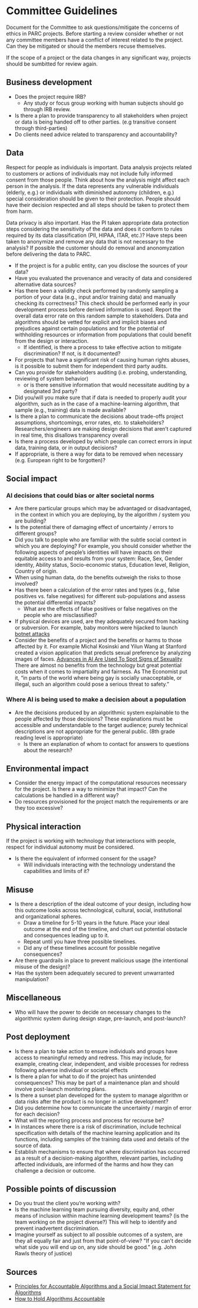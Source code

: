 # Committee Guidelines

Document for the Committee to ask questions/mitigate the concerns of ethics in PARC projects. Before starting a review consider whether or not any committee members have a conflict of interest related to the project. Can they be mitigated or should the members recuse themselves.

If the scope of a project or the data changes in any significant way, projects should be sumbitted for review again.

## Business development

- Does the project require IRB?
  - Any study or focus group working with human subjects should go through IRB review.
- Is there a plan to provide transparency to all stakeholders when project or
  data is being handed off to other parties. (e.g transitive consent through
  third-parties)
- Do clients need advice related to transparency and accountability?
 
## Data

Respect for people as individuals is important. Data analysis projects related
to customers or actions of individuals may not include fully informed consent
from those people. Think about how the analysis might affect each person in the
analysis. If the data represents any vulnerable individuals (elderly, e.g.) or
individuals with diminished autonomy (children, e.g.) special consideration
should be given to their protection. People should have their decision
respected and all steps should be taken to protect them from harm.

Data privacy is also important. Has the PI taken appropriate data protection
steps considering the sensitivity of the data and does it conform to rules
required by its data classification (PII, HIPAA, ITAR, etc.)? Have steps been
taken to anonymize and remove any data that is not necessary to the analysis?
If possible the customer should do removal and anonomyzation before delivering
the data to PARC.

- If the project is for a public entity, can you disclose the sources of your data?
- Have you evaluated the provenance and veracity of data and considered alternative data sources?
- Has there been a validity check performed by randomly sampling a portion of
  your data (e.g., input and/or training data) and manually checking its
  correctness? This check should be performed early in your development process
  before derived information is used. Report the overall data error rate on this
  random sample to stakeholders. Data and algorithms should be vetted for
  explicit and implicit biases and prejudices against certain populations and for
  the potential of withholding resources or information from populations that
  could benefit from the design or interaction. 
  - If identified, is there a process to take effective action to mitigate
     discrimination? If not, is it documented?
- For projects that have a significant risk of causing human rights
  abuses, is it possible to submit them for independent third party audits.
- Can you provide for stakeholders auditing (i.e. probing, understanding, reviewing of system behavior) 
  - or is there sensitive information that would necessitate auditing by a designated 3rd party?
- Did you/will you make sure that if data is needed to properly audit your
  algorithm, such as in the case of a machine-learning algorithm, that sample
  (e.g., training) data is made available?
- Is there a plan to communicate the decisions about trade-offs project
  assumptions, shortcomings, error rates, etc. to stakeholders? Researchers/engineers are making design decisions that aren’t captured in real time, this disallows transparency overall
- Is there a process developed by which people can correct errors in input data, training data, or in output decisions?
- If appropriate, is there a way for data to be removed when necessary (e.g.
  European right to be forgotten)?

## Social impact

### AI decisions that could bias or alter societal norms

- Are there particular groups which may be advantaged or disadvantaged, in the
  context in which you are deploying, by the algorithm / system you are building?
- Is the potential there of damaging effect of uncertainty / errors to different groups?
- Did you talk to people who are familiar with the subtle social context in which you are deploying? For example, you should consider whether the following aspects of people’s identities will have impacts on their equitable access to and results from your system: Race, Sex, Gender identity, Ability status, Socio-economic status, Education level, Religion, Country of origin.
- When using human data, do the benefits outweigh the risks to those involved?
- Has there been a calculation of the error rates and types (e.g., false positives vs. false negatives) for different sub-populations and assess the potential differential impacts?
  - What are the effects of false positives or false negatives on the people who are misclassified?
- If physical devices are used, are they adequately secured from hacking or subversion. For example, baby monitors were hijacked to launch [botnet attacks](https://gitlab-internal.parc.com/ai-ethics/ai-ethics-committee.git)
- Consider the benefits of a project and the benefits or harms to those affected by it. For example Michal Kosinski and Yilun Wang at Stanford created a vision application that predicts sexual preference by analyzing images of faces. [Advances in AI Are Used To Spot Signs of Sexuality](https://www.economist.com/science-and-technology/2017/09/09/advances-in-ai-are-used-to-spot-signs-of-sexuality) There are almost no benefits from the technology but great potential costs when it comes to impartiality and fairness. As The Economist put it, “in parts of the world where being gay is socially unacceptable, or illegal, such an algorithm could pose a serious threat to safety.”

### Where AI is being used to make a decision about a population

- Are the decisions produced by an algorithmic system explainable to the people affected by those decisions? These explanations must be accessible and understandable to the target audience; purely technical descriptions are not appropriate for the general public. (8th grade reading level is appropriate)
  - Is there an explanation of whom to contact for answers to questions about the research?

## Environmental impact

- Consider the energy impact of the computational resources necessary for the project. Is there a way to minimize that impact? Can the calculations be handled in a different way?
- Do resources provisioned for the project match the requirements or are they too excessive?

## Physical interaction

If the project is working with technology that interactions with people,
respect for individual autonomy must be considered.

- Is there the equivalent of informed consent for the usage?
  - Will individuals interacting with the technology understand the capabilities and limits of it?

## Misuse

- Is there a description of the ideal outcome of your design, including how this outcome looks across technological, cultural, social, institutional and organizational spheres.
  - Draw a timeline for 5-10 years in the future. Place your ideal outcome at the end of the timeline, and chart out potential obstacle and consequences leading up to it.
  - Repeat until you have three possible timelines.
  - Did any of these timelines account for possible negative consequences?
- Are there guardrails in place to prevent malicious usage (the intentional misuse of the design)?
- Has the system been adequately secured to prevent unwarranted manipulation?

## Miscellaneous

- Who will have the power to decide on necessary changes to the algorithmic system during design stage, pre-launch, and post-launch?

## Post deployment

- Is there a plan to take action to ensure individuals and groups have access
  to meaningful remedy and redress. This may include, for example, creating
  clear, independent, and visible processes for redress following adverse
  individual or societal effects
- Is there a plan for what to do if the project has unintended consequences? This may be part of a maintenance plan and should involve post-launch monitoring plans.
- Is there a sunset plan developed for the system to manage algorithm or data risks after the product is no longer in active development?
- Did you determine how to communicate the uncertainty / margin of error for each decision?
- What will the reporting process and process for recourse be?
- In instances where there is a risk of discrimination, include technical
  specification with details of the machine learning application and its
  functions, including samples of the training data used and details of the
  source of data.
- Establish mechanisms to ensure that where discrimination has occurred as a
  result of a decision-making algorithm, relevant parties, including affected
  individuals, are informed of the harms and how they can challenge a decision or
  outcome.

## Possible points of discussion

- Do you trust the client you’re working with?
- Is the machine learning team pursuing diversity, equity and, other means of inclusion within machine learning development teams? (is the team working on the project diverse?) This will help to identify and prevent inadvertent discrimination.
- Imagine yourself as subject to all possible outcomes of a system, are they
  all equally fair and just from that point-of-view? "If you can't decide what
  side you will end up on, any side should be good." (e.g. John Rawls theory of
  justice)

## Sources

- [Principles for Accountable Algorithms and a Social Impact Statement for Algorithms](https://www.fatml.org/resources/principles-for-accountable-algorithms#social-impact)
- [How to Hold Algorithms Accountable](https://www.technologyreview.com/s/602933/how-to-hold-algorithms-accountable/)
